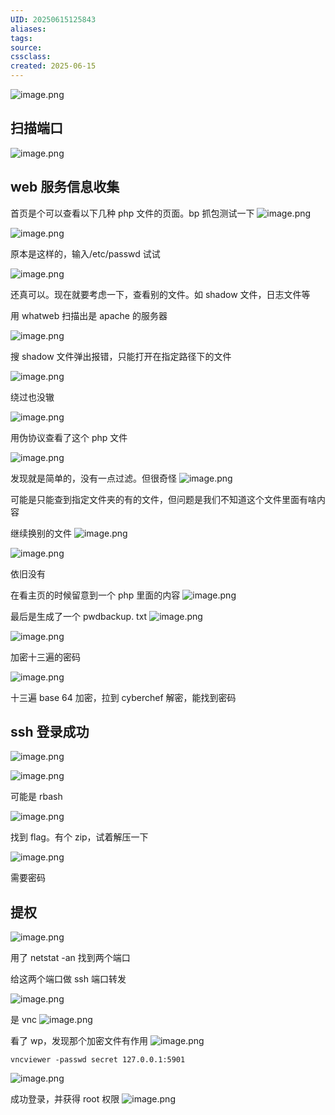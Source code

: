 ```yaml
---
UID: 20250615125843 
aliases: 
tags: 
source: 
cssclass: 
created: 2025-06-15
---
```


![image.png](https://s2.loli.net/2025/06/15/QlZOcgPF2mes9dL.png)

## 扫描端口
![image.png](https://s2.loli.net/2025/06/15/ECvWhnGaw2eFJdm.png)




## web 服务信息收集

首页是个可以查看以下几种 php 文件的页面。bp 抓包测试一下
![image.png](https://s2.loli.net/2025/06/15/3DHVbfphWndA9Bk.png)


![image.png](https://s2.loli.net/2025/06/15/N8G9cC5H4DVPYiR.png)

原本是这样的，输入/etc/passwd 试试

![image.png](https://s2.loli.net/2025/06/15/wN6sz3lRnub51qP.png)

还真可以。现在就要考虑一下，查看别的文件。如 shadow 文件，日志文件等

用 whatweb 扫描出是 apache 的服务器

![image.png](https://s2.loli.net/2025/06/15/kGS1ubg9pZwxe8t.png)

搜 shadow 文件弹出报错，只能打开在指定路径下的文件

![image.png](https://s2.loli.net/2025/06/15/xOg1eZKut9nQV8y.png)


绕过也没辙

![image.png](https://s2.loli.net/2025/06/15/hDjdyuTBGLz135E.png)


用伪协议查看了这个 php 文件

![image.png](https://s2.loli.net/2025/06/15/IUhn76ZGmOXbHiy.png)

发现就是简单的，没有一点过滤。但很奇怪
![image.png](https://s2.loli.net/2025/06/15/rXsRIzKMECh3lgy.png)

可能是只能查到指定文件夹的有的文件，但问题是我们不知道这个文件里面有啥内容

继续换别的文件
![image.png](https://s2.loli.net/2025/06/15/WzvHRCnTfNBuKV3.png)


![image.png](https://s2.loli.net/2025/06/15/k3cyrdDR16KIfM8.png)

依旧没有

在看主页的时候留意到一个 php 里面的内容
![image.png](https://s2.loli.net/2025/06/15/6dB51notqER4zhk.png)

最后是生成了一个 pwdbackup. txt
![image.png](https://s2.loli.net/2025/06/15/31P4eyfN7r8soxi.png)

![image.png](https://s2.loli.net/2025/06/15/ZtKBIgDsmyHWVdL.png)

加密十三遍的密码

![image.png](https://s2.loli.net/2025/06/15/VSpIHw7KqMen1NP.png)

十三遍 base 64 加密，拉到 cyberchef 解密，能找到密码


## ssh 登录成功
![image.png](https://s2.loli.net/2025/06/15/ajDPrFe2zwbRcTY.png)

![image.png](https://s2.loli.net/2025/06/15/CaoKRmfg5IeSzHt.png)

可能是 rbash

![image.png](https://s2.loli.net/2025/06/15/cEzLN1QRZ3T7XoV.png)

找到 flag。有个 zip，试着解压一下

![image.png](https://s2.loli.net/2025/06/15/5mOGj9IDAogVfyE.png)

需要密码

## 提权
![image.png](https://s2.loli.net/2025/06/15/jvSqylBefg4E8d3.png)

用了 netstat  -an 找到两个端口


给这两个端口做 ssh 端口转发

![image.png](https://s2.loli.net/2025/06/15/FcUywE3bZYzPdmM.png)

是 vnc
![image.png](https://s2.loli.net/2025/06/15/DTJGLghlEPOimBp.png)


看了 wp，发现那个加密文件有作用
![image.png](https://s2.loli.net/2025/06/15/TlOtMS5hBdc4vPq.png)


```
vncviewer -passwd secret 127.0.0.1:5901
```

![image.png](https://s2.loli.net/2025/06/15/AUEafbwHCXBngTp.png)


成功登录，并获得 root 权限
![image.png](https://s2.loli.net/2025/06/15/A8xOGKvDU9ogX4p.png)
